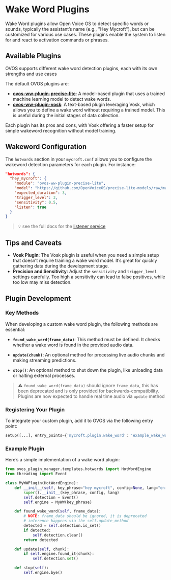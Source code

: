 # Wake Word Plugins

Wake Word plugins allow Open Voice OS to detect specific words or sounds, typically the assistant’s name (e.g., "Hey Mycroft"), but can be customized for various use cases. These plugins enable the system to listen for and react to activation commands or phrases.

## Available Plugins

OVOS supports different wake word detection plugins, each with its own strengths and use cases

The default OVOS plugins are:

- **[ovos-ww-plugin-precise-lite](https://github.com/OpenVoiceOS/ovos-ww-plugin-precise-lite)**: A model-based plugin that uses a trained machine learning model to detect wake words.
- **[ovos-ww-plugin-vosk](https://github.com/OpenVoiceOS/ovos-ww-plugin-vosk)**: A text-based plugin leveraging Vosk, which allows you to define a wake word without requiring a trained model. This is useful during the initial stages of data collection.

Each plugin has its pros and cons, with Vosk offering a faster setup for simple wakeword recognition without model training.

## Wakeword Configuration

The `hotwords` section in your `mycroft.conf` allows you to configure the wakeword detection parameters for each plugin. For instance:

```json
"hotwords": {
  "hey_mycroft": {
    "module": "ovos-ww-plugin-precise-lite",
    "model": "https://github.com/OpenVoiceOS/precise-lite-models/raw/master/wakewords/en/hey_mycroft.tflite",
    "expected_duration": 3,
    "trigger_level": 3,
    "sensitivity": 0.5,
    "listen": true
  }
}
```

> 💡 see the full docs for the [listener service](https://openvoiceos.github.io/ovos-technical-manual/101-speech_service/#hotwords)


## Tips and Caveats

- **Vosk Plugin**: The Vosk plugin is useful when you need a simple setup that doesn’t require training a wake word model. It’s great for quickly gathering data during the development stage.
- **Precision and Sensitivity**: Adjust the `sensitivity` and `trigger_level` settings carefully. Too high a sensitivity can lead to false positives, while too low may miss detection.

## Plugin Development

### Key Methods

When developing a custom wake word plugin, the following methods are essential:

- **`found_wake_word(frame_data)`**: This method must be defined. It checks whether a wake word is found in the provided audio data.

- **`update(chunk)`**: An optional method for processing live audio chunks and making streaming predictions.

- **`stop()`**: An optional method to shut down the plugin, like unloading data or halting external processes.

> ⚠️ `found_wake_word(frame_data)` should ignore `frame_data`, this has been deprecated and is only provided for backwards-compatibility. Plugins are now expected to handle real time audio via `update` method

### Registering Your Plugin

To integrate your custom plugin, add it to OVOS via the following entry point:

```python
setup([...], entry_points={'mycroft.plugin.wake_word': 'example_wake_word_plugin = my_example_ww:MyWakeWordEngine'})
```

### Example Plugin

Here’s a simple implementation of a wake word plugin:

```python
from ovos_plugin_manager.templates.hotwords import HotWordEngine
from threading import Event

class MyWWPlugin(HotWordEngine):
    def __init__(self, key_phrase="hey mycroft", config=None, lang="en-us"):
        super().__init__(key_phrase, config, lang)
        self.detection = Event()
        self.engine = MyWW(key_phrase)

    def found_wake_word(self, frame_data):
        # NOTE: frame_data should be ignored, it is deprecated
        # inference happens via the self.update_method
        detected = self.detection.is_set()
        if detected:
            self.detection.clear()
        return detected

    def update(self, chunk):
        if self.engine.found_it(chunk):
            self.detection.set()

    def stop(self):
        self.engine.bye()
```
